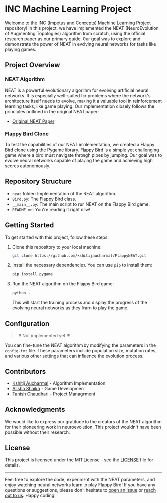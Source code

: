 # INC Machine Learning Project

Welcome to the INC (Impetus and Concepts) Machine Learning Project repository!
In this project, we have implemented the NEAT (NeuroEvolution of Augmenting Topologies)
algorithm from scratch, using the official research paper as our primary guide.
Our goal was to explore and demonstrate the power of NEAT in evolving neural networks for tasks like playing games.

## Project Overview

### NEAT Algorithm

NEAT is a powerful evolutionary algorithm for evolving artificial neural networks.
It is especially well-suited for problems where the network's architecture itself needs to evolve,
making it a valuable tool in reinforcement learning tasks, like game playing.
Our implementation closely follows the principles outlined in the original NEAT paper:

- [Original NEAT Paper](https://nn.cs.utexas.edu/downloads/papers/stanley.ec02.pdf)

### Flappy Bird Clone

To test the capabilities of our NEAT implementation,
we created a Flappy Bird clone using the Pygame library.
Flappy Bird is a simple yet challenging game where a bird must navigate through pipes by jumping.
Our goal was to evolve neural networks capable of playing the game and achieving high scores autonomously.

## Repository Structure

- `neat` folder: Implementation of the NEAT algorithm.
- `Bird.py`: The Flappy Bird class.
- `__main__.py`: The main script to run NEAT on the Flappy Bird game.
- `README.md`: You're reading it right now!

## Getting Started

To get started with this project, follow these steps:

1. Clone this repository to your local machine:

   ```bash
   git clone https://github.com/kshitijaucharmal/FlappyNEAT.git
   ```

2. Install the necessary dependencies. You can use `pip` to install them:

   ```bash
   pip install pygame
   ```

3. Run the NEAT algorithm on the Flappy Bird game:

   ```bash
   python .
   ```

   This will start the training process and display the progress of the evolving neural networks as they learn to play the game.

## Configuration

> !!! Not implemented yet !!!

You can fine-tune the NEAT algorithm by modifying the parameters in the `config.txt` file.
These parameters include population size, mutation rates, and various other settings that can influence the evolution process.

## Contributors

- [Kshitij Aucharmal](https://github.com/kshitijaucharmal) - Algorithm Implementation
- [Alisha Shaikh](https://github.com/alisha971) - Game Development
- [Tanish Chaudhari](https://github.com/Cratan228) - Project Management

## Acknowledgments

We would like to express our gratitude to the creators of the NEAT algorithm for their pioneering work in neuroevolution.
This project wouldn't have been possible without their research.

## License

This project is licensed under the MIT License - see the [LICENSE](LICENSE) file for details.

---

Feel free to explore the code, experiment with the NEAT parameters,
and enjoy watching neural networks learn to play Flappy Bird!
If you have any questions or suggestions,
please don't hesitate to [open an issue](https://github.com/kshitijaucharmal/FlappyNEAT/issues)
or [reach out to us](mailto:kshitijaucharmal21@gmail.com).
Happy coding!

